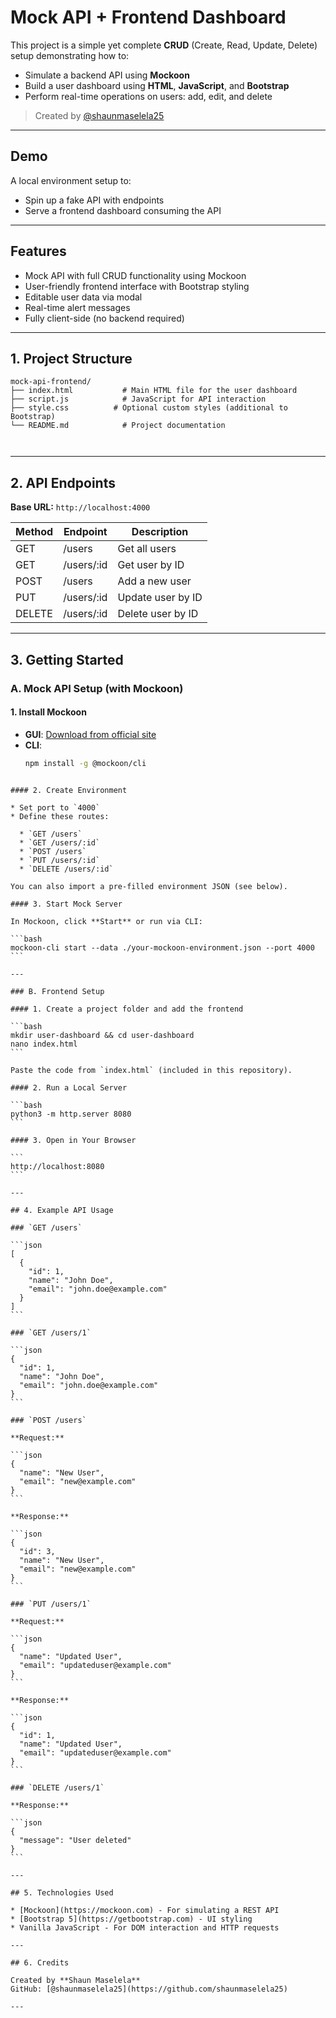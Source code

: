 # Mock API + Frontend Dashboard

This project is a simple yet complete **CRUD** (Create, Read, Update, Delete) setup demonstrating how to:

- Simulate a backend API using **Mockoon**
- Build a user dashboard using **HTML**, **JavaScript**, and **Bootstrap**
- Perform real-time operations on users: add, edit, and delete

> Created by [@shaunmaselela25](https://github.com/shaunmaselela25)

---

## Demo

A local environment setup to:
- Spin up a fake API with endpoints
- Serve a frontend dashboard consuming the API

---

## Features

- Mock API with full CRUD functionality using Mockoon
- User-friendly frontend interface with Bootstrap styling
- Editable user data via modal
- Real-time alert messages
- Fully client-side (no backend required)

---

## 1. Project Structure

```
mock-api-frontend/
├── index.html           # Main HTML file for the user dashboard
├── script.js            # JavaScript for API interaction 
├── style.css          # Optional custom styles (additional to Bootstrap)
└── README.md            # Project documentation



````

---

## 2. API Endpoints

**Base URL:** `http://localhost:4000`

| Method | Endpoint       | Description          |
|--------|----------------|----------------------|
| GET    | /users         | Get all users        |
| GET    | /users/:id     | Get user by ID       |
| POST   | /users         | Add a new user       |
| PUT    | /users/:id     | Update user by ID    |
| DELETE | /users/:id     | Delete user by ID    |

---

## 3. Getting Started

### A. Mock API Setup (with Mockoon)

#### 1. Install Mockoon

- **GUI**: [Download from official site](https://mockoon.com)
- **CLI**:  
  ```bash
  npm install -g @mockoon/cli
````

#### 2. Create Environment

* Set port to `4000`
* Define these routes:

  * `GET /users`
  * `GET /users/:id`
  * `POST /users`
  * `PUT /users/:id`
  * `DELETE /users/:id`

You can also import a pre-filled environment JSON (see below).

#### 3. Start Mock Server

In Mockoon, click **Start** or run via CLI:

```bash
mockoon-cli start --data ./your-mockoon-environment.json --port 4000
```

---

### B. Frontend Setup

#### 1. Create a project folder and add the frontend

```bash
mkdir user-dashboard && cd user-dashboard
nano index.html
```

Paste the code from `index.html` (included in this repository).

#### 2. Run a Local Server

```bash
python3 -m http.server 8080
```

#### 3. Open in Your Browser

```
http://localhost:8080
```

---

## 4. Example API Usage

### `GET /users`

```json
[
  {
    "id": 1,
    "name": "John Doe",
    "email": "john.doe@example.com"
  }
]
```

### `GET /users/1`

```json
{
  "id": 1,
  "name": "John Doe",
  "email": "john.doe@example.com"
}
```

### `POST /users`

**Request:**

```json
{
  "name": "New User",
  "email": "new@example.com"
}
```

**Response:**

```json
{
  "id": 3,
  "name": "New User",
  "email": "new@example.com"
}
```

### `PUT /users/1`

**Request:**

```json
{
  "name": "Updated User",
  "email": "updateduser@example.com"
}
```

**Response:**

```json
{
  "id": 1,
  "name": "Updated User",
  "email": "updateduser@example.com"
}
```

### `DELETE /users/1`

**Response:**

```json
{
  "message": "User deleted"
}
```

---

## 5. Technologies Used

* [Mockoon](https://mockoon.com) - For simulating a REST API
* [Bootstrap 5](https://getbootstrap.com) - UI styling
* Vanilla JavaScript - For DOM interaction and HTTP requests

---

## 6. Credits

Created by **Shaun Maselela**
GitHub: [@shaunmaselela25](https://github.com/shaunmaselela25)

---
